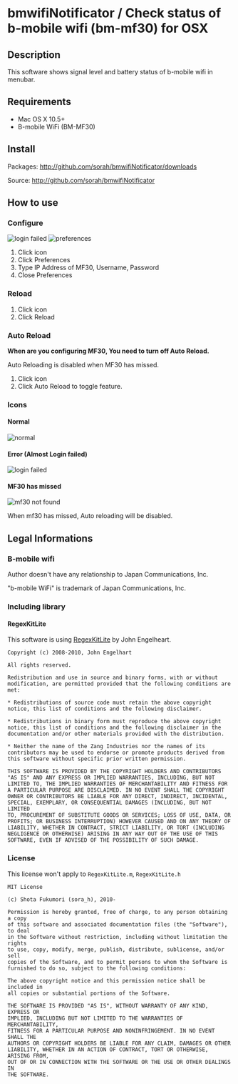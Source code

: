 # bmwifiNotificator / Check status of b-mobile wifi (bm-mf30) for OSX

## Description

This software shows signal level and battery status of b-mobile wifi in menubar.

## Requirements

* Mac OS X 10.5+
* B-mobile WiFi (BM-MF30)

## Install

Packages: <http://github.com/sorah/bmwifiNotificator/downloads>

Source: <http://github.com/sorah/bmwifiNotificator>

## How to use

### Configure

![login failed](http://gyazo.com/ca6982d4ced73471c564568180aa43ba.png)
![preferences](http://gyazo.com/801219bce2f7975225f3acd77b30771b.png)


1. Click icon
2. Click Preferences
3. Type IP Address of MF30, Username, Password
4. Close Preferences

### Reload

1. Click icon
2. Click Reload

### Auto Reload

__When are you configuring MF30, You need to turn off Auto Reload.__

Auto Reloading is disabled when MF30 has missed.

1. Click icon
2. Click Auto Reload to toggle feature.

### Icons

#### Normal

![normal](http://gyazo.com/028f2ef6f57d90c6c63c9bfc2d747fa0.png)

#### Error (Almost Login failed)

![login failed](http://gyazo.com/ca6982d4ced73471c564568180aa43ba.png)

#### MF30 has missed

![mf30 not found](http://gyazo.com/3c2c6a166d6bc0f00f7cd1010647db19.png)

When mf30 has missed, Auto reloading will be disabled.


## Legal Informations

### B-mobile wifi

Author doesn't have any relationship to Japan Communications, Inc.

"b-mobile WiFi" is trademark of Japan Communications, Inc.

### Including library

#### RegexKitLite

This software is using [RegexKitLite](http://regexkit.sourceforge.net/) by John Engelheart.

    Copyright (c) 2008-2010, John Engelhart

    All rights reserved.

    Redistribution and use in source and binary forms, with or without
    modification, are permitted provided that the following conditions are met:

    * Redistributions of source code must retain the above copyright
    notice, this list of conditions and the following disclaimer.

    * Redistributions in binary form must reproduce the above copyright
    notice, this list of conditions and the following disclaimer in the
    documentation and/or other materials provided with the distribution.

    * Neither the name of the Zang Industries nor the names of its
    contributors may be used to endorse or promote products derived from
    this software without specific prior written permission.

    THIS SOFTWARE IS PROVIDED BY THE COPYRIGHT HOLDERS AND CONTRIBUTORS
    "AS IS" AND ANY EXPRESS OR IMPLIED WARRANTIES, INCLUDING, BUT NOT
    LIMITED TO, THE IMPLIED WARRANTIES OF MERCHANTABILITY AND FITNESS FOR
    A PARTICULAR PURPOSE ARE DISCLAIMED. IN NO EVENT SHALL THE COPYRIGHT
    OWNER OR CONTRIBUTORS BE LIABLE FOR ANY DIRECT, INDIRECT, INCIDENTAL,
    SPECIAL, EXEMPLARY, OR CONSEQUENTIAL DAMAGES (INCLUDING, BUT NOT LIMITED
    TO, PROCUREMENT OF SUBSTITUTE GOODS OR SERVICES; LOSS OF USE, DATA, OR
    PROFITS; OR BUSINESS INTERRUPTION) HOWEVER CAUSED AND ON ANY THEORY OF
    LIABILITY, WHETHER IN CONTRACT, STRICT LIABILITY, OR TORT (INCLUDING
    NEGLIGENCE OR OTHERWISE) ARISING IN ANY WAY OUT OF THE USE OF THIS
    SOFTWARE, EVEN IF ADVISED OF THE POSSIBILITY OF SUCH DAMAGE.

### License

This license won't apply to `RegexKitLite.m`, `RegexKitLite.h`

    MIT License

    (c) Shota Fukumori (sora_h), 2010-

    Permission is hereby granted, free of charge, to any person obtaining a copy
    of this software and associated documentation files (the "Software"), to deal
    in the Software without restriction, including without limitation the rights
    to use, copy, modify, merge, publish, distribute, sublicense, and/or sell
    copies of the Software, and to permit persons to whom the Software is
    furnished to do so, subject to the following conditions:

    The above copyright notice and this permission notice shall be included in
    all copies or substantial portions of the Software.

    THE SOFTWARE IS PROVIDED "AS IS", WITHOUT WARRANTY OF ANY KIND, EXPRESS OR
    IMPLIED, INCLUDING BUT NOT LIMITED TO THE WARRANTIES OF MERCHANTABILITY,
    FITNESS FOR A PARTICULAR PURPOSE AND NONINFRINGEMENT. IN NO EVENT SHALL THE
    AUTHORS OR COPYRIGHT HOLDERS BE LIABLE FOR ANY CLAIM, DAMAGES OR OTHER
    LIABILITY, WHETHER IN AN ACTION OF CONTRACT, TORT OR OTHERWISE, ARISING FROM,
    OUT OF OR IN CONNECTION WITH THE SOFTWARE OR THE USE OR OTHER DEALINGS IN
    THE SOFTWARE.
